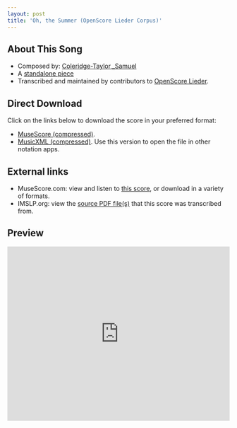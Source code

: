```yaml
---
layout: post
title: 'Oh, the Summer (OpenScore Lieder Corpus)'
---
```


## About This Song

- Composed by: [Coleridge-Taylor,_Samuel](https://fourscoreandmore.org/openscore/lieder/Coleridge-Taylor,_Samuel)
- A [standalone piece](https://fourscoreandmore.org/openscore/lieder/Coleridge-Taylor,_Samuel/_)
- Transcribed and maintained by contributors to [OpenScore Lieder].

[OpenScore Lieder]: https://musescore.com/openscore-lieder-corpus

## Direct Download

Click on the links below to download the score in your preferred format:
- [MuseScore (compressed)](https://github.com/openscore/lieder/blob/main/scores/Coleridge-Taylor,_Samuel/_/Oh,_the_Summer/lc6232117.mscz?raw=true).
- [MusicXML (compressed)](https://github.com/openscore/lieder/blob/main/scores/Coleridge-Taylor,_Samuel/_/Oh,_the_Summer/lc6232117.mxl?raw=true). Use this version to open the file in other notation apps.

## External links

- MuseScore.com: view and listen to [this score][MuseScore], or download in a variety of formats.
- IMSLP.org: view the [source PDF file(s)][IMSLP] that this score was transcribed from.

[MuseScore]: https://musescore.com/score/6232117
[IMSLP]: https://imslp.org/wiki/Special:ReverseLookup/606188

## Preview

<iframe width="100%" height="394" src="https://musescore.com/openscore-lieder-corpus/scores/6232117/embed" frameborder="0" allowfullscreen allow="autoplay; fullscreen"></iframe>
